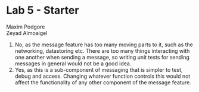 # Lab 5 - Starter

Maxim Podgore  
Zeyad Almoaigel

1. No, as the message feature has too many moving parts to it, such as the networking, datastoring etc. There are too many things interacting with one another when sending a message, so writing unit tests for sending messages in general would not be a good idea.
2. Yes, as this is a sub-component of messaging that is simpler to test, debug and access. Changing whatever function controls this would not affect the functionality of any other component of the message feature.